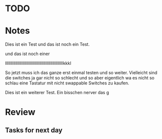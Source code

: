 # TODO 


# Notes
Dies ist ein Test und das ist noch ein Test. 

und das ist noch einer

llllllllllllllllllllllllllllllllllllllllllllllllllllllllkkkl

So jetzt muss ich das ganze erst einmal testen und so weiter. 
Vielleicht sind die switches ja gar nicht so schlecht und so aber eigentlich wa es nicht so schlau eine Tastatur mit nicht swappable Switches zu kaufen. 

Dies ist ein weiterer Test. Ein bisschen nerver das g

# Review
## Tasks for next day